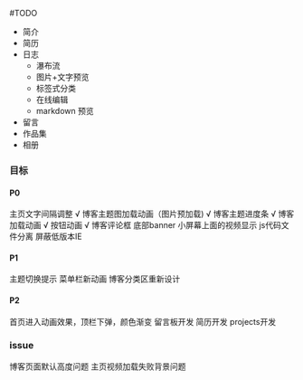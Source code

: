 #TODO
- 简介
- 简历
- 日志
    - 瀑布流
    - 图片+文字预览
    - 标签式分类
    - 在线编辑
    - markdown 预览
- 留言
- 作品集
- 相册

### 目标

#### P0
主页文字间隔调整 √
博客主题图加载动画（图片预加载) √
博客主题进度条 √
博客加载动画 √
按钮动画 √
博客评论框
底部banner
小屏幕上面的视频显示
js代码文件分离
屏蔽低版本IE

#### P1
主题切换提示
菜单栏新动画
博客分类区重新设计

#### P2
首页进入动画效果，顶栏下弹，颜色渐变
留言板开发
简历开发
projects开发

### issue

博客页面默认高度问题
主页视频加载失败背景问题



